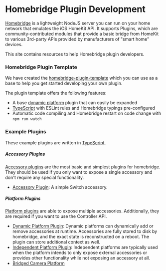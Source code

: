 # Homebridge Plugin Development

[Homebridge](https://github.com/homebridge/homebridge) is a lightweight NodeJS server you can run on your home network that emulates the iOS HomeKit API. It supports Plugins, which are community-contributed modules that provide a basic bridge from HomeKit to various 3rd-party APIs provided by manufacturers of "smart home" devices.

This site contains resources to help Homebridge plugin developers.

### Homebridge Plugin Template

We have created the [homebridge-plugin-template](https://github.com/homebridge/homebridge-plugin-template) which you can use as a base to help you get started developing your own plugin.

The plugin template offers the following features:

* A base [dynamic platform](/#/api/platform-plugins) plugin that can easily be expanded
* [TypeScript](https://www.typescriptlang.org/) with ESLint rules and Homebridge typings pre-configured
* Automatic code compiling and Homebridge restart on code change with `npm run watch`

### Example Plugins

These example plugins are written in [TypeScript](https://www.typescriptlang.org/).

##### Accessory Plugins

[Accessory plugins](/#/api/accessory-plugins) are the most basic and simplest plugins for homebridge. They should be used if you only want to 
expose a single accessory and don't require any special functionality.

* [Accessory Plugin](https://github.com/homebridge/homebridge-examples/blob/master/accessory-example-typescript): A simple Switch accessory.

##### Platform Plugins

[Platform plugins](/#/api/platform-plugins) are able to expose multiple accessories. Additionally, they are required if you want to use the 
Controller API. 

* [Dynamic Platform Plugin](https://github.com/homebridge/homebridge-examples/blob/master/dynamic-platform-example-typescript): Dynamic platforms can dynamically add or remove 
accessories at runtime. Accessories are fully stored to disk by homebridge, and the exact state is reconstructed on
a reboot. The plugin can store additional context as well. 
* [Independent Platform Plugin](https://github.com/homebridge/homebridge-examples/blob/master/independent-platform-example-typescript): Independent platforms are typically used
when the platform intends to only expose external accessories or provides other functionality while not exposing
an accessory at all.
* [Bridged Camera Platform](https://github.com/homebridge/homebridge-examples/blob/master/bridged-camera-example-typescript)

